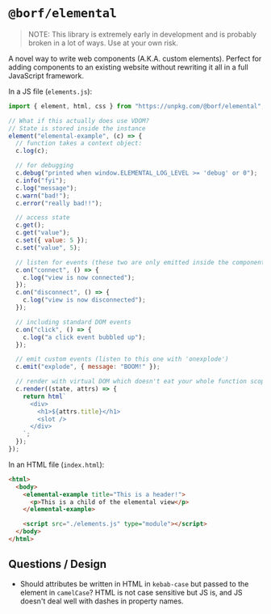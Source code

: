 # `@borf/elemental`

> NOTE: This library is extremely early in development and is probably broken in a lot of ways. Use at your own risk.

A novel way to write web components (A.K.A. custom elements). Perfect for adding components to an existing website without rewriting it all in a full JavaScript framework.

In a JS file (`elements.js`):

```js
import { element, html, css } from "https://unpkg.com/@borf/elemental";

// What if this actually does use VDOM?
// State is stored inside the instance
element("elemental-example", (c) => {
  // function takes a context object:
  c.log(c);

  // for debugging
  c.debug("printed when window.ELEMENTAL_LOG_LEVEL >= 'debug' or 0");
  c.info("fyi");
  c.log("message");
  c.warn("bad!");
  c.error("really bad!!");

  // access state
  c.get();
  c.get("value");
  c.set({ value: 5 });
  c.set("value", 5);

  // listen for events (these two are only emitted inside the component)
  c.on("connect", () => {
    c.log("view is now connected");
  });
  c.on("disconnect", () => {
    c.log("view is now disconnected");
  });

  // including standard DOM events
  c.on("click", () => {
    c.log("a click event bubbled up");
  });

  // emit custom events (listen to this one with 'onexplode')
  c.emit("explode", { message: "BOOM!" });

  // render with virtual DOM which doesn't eat your whole function scope
  c.render((state, attrs) => {
    return html`
      <div>
        <h1>${attrs.title}</h1>
        <slot />
      </div>
    `;
  });
});
```

In an HTML file (`index.html`):

```html
<html>
  <body>
    <elemental-example title="This is a header!">
      <p>This is a child of the elemental view</p>
    </elemental-example>

    <script src="./elements.js" type="module"></script>
  </body>
</html>
```

## Questions / Design

- Should attributes be written in HTML in `kebab-case` but passed to the element in `camelCase`? HTML is not case sensitive but JS is, and JS doesn't deal well with dashes in property names.
